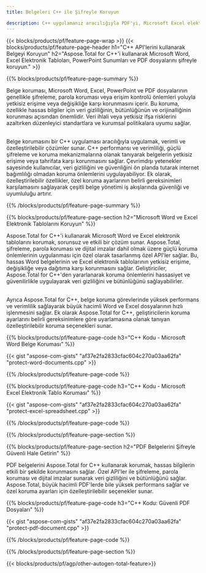 ```yaml
---
title: Belgeleri C++ ile Şifreyle Koruyun 

description: C++ uygulamanız aracılığıyla PDF'yi, Microsoft Excel elektronik tablolarını, PowerPoint Sunumlarını ve Word belgelerini şifrelerle kilitleyin. Parola korumasını kolaylıkla uygulayın.
---
```


{{< blocks/products/pf/feature-page-wrap >}}
{{< blocks/products/pf/feature-page-header h1="C++ API'lerini kullanarak Belgeyi Koruyun" h2="Aspose.Total for C++'i kullanarak Microsoft Word, Excel Elektronik Tabloları, PowerPoint Sunumları ve PDF dosyalarını şifreyle koruyun." >}}

{{% blocks/products/pf/feature-page-summary %}}

Belge koruması, Microsoft Word, Excel, PowerPoint ve PDF dosyalarının genellikle şifreleme, parola koruması veya erişim kontrolü önlemleri yoluyla yetkisiz erişime veya değişikliğe karşı korunmasını içerir. Bu koruma, özellikle hassas bilgiler için veri gizliliğinin, bütünlüğünün ve orijinalliğinin korunması açısından önemlidir. Veri ihlali veya yetkisiz ifşa risklerini azaltırken düzenleyici standartlara ve kurumsal politikalara uyumu sağlar. <br /><br />

Belge korumasını bir C++ uygulaması aracılığıyla uygulamak, verimli ve özelleştirilebilir çözümler sunar. C++ performansı ve verimliliği, güçlü şifreleme ve koruma mekanizmalarına olanak tanıyarak belgelerin yetkisiz erişime veya tahrifata karşı korunmasını sağlar. Çevrimdışı yetenekler sayesinde kullanıcılar, veri gizliliğini ve güvenliğini ön planda tutarak internet bağımlılığı olmadan koruma önlemlerini uygulayabiliyor. Ek olarak, özelleştirilebilir özellikler, özel koruma ayarlarının belirli gereksinimleri karşılamasını sağlayarak çeşitli belge yönetimi iş akışlarında güvenliği ve uyumluluğu artırır.

{{% /blocks/products/pf/feature-page-summary  %}}

{{% blocks/products/pf/feature-page-section  h2="Microsoft Word ve Excel Elektronik Tablolarını Koruyun" %}}

Aspose.Total for C++'i kullanarak Microsoft Word ve Excel elektronik tablolarını korumak, sorunsuz ve etkili bir çözüm sunar. Aspose.Total, şifreleme, parola koruması ve dijital imzalar dahil olmak üzere güçlü koruma önlemlerinin uygulanması için özel olarak tasarlanmış özel API'ler sağlar. Bu, hassas Word belgelerinin ve Excel elektronik tablolarının yetkisiz erişime, değişikliğe veya dağıtıma karşı korunmasını sağlar. Geliştiriciler, Aspose.Total for C++'den yararlanarak koruma önlemlerini hassasiyet ve güvenilirlikle uygulayarak veri gizliliğini ve bütünlüğünü sağlayabilirler.<br /><br />

Ayrıca Aspose.Total for C++, belge koruma görevlerinde yüksek performans ve verimlilik sağlayarak büyük hacimli Word ve Excel dosyalarının hızlı işlenmesini sağlar. Ek olarak Aspose.Total for C++, geliştiricilerin koruma ayarlarını belirli gereksinimlere göre uyarlamasına olanak tanıyan özelleştirilebilir koruma seçenekleri sunar.

{{% blocks/products/pf/feature-page-code h3="C++ Kodu - Microsoft Word Belge Koruması" %}}

{{< gist "aspose-com-gists" "af37e2fa2833cfac604c270a03aa62fa" "protect-word-documents.cpp" >}}

{{% /blocks/products/pf/feature-page-code  %}}

{{% blocks/products/pf/feature-page-code h3="C++ Kodu - Microsoft Excel Elektronik Tablo Koruması" %}}

{{< gist "aspose-com-gists" "af37e2fa2833cfac604c270a03aa62fa" "protect-excel-spreadsheet.cpp" >}}

{{% /blocks/products/pf/feature-page-code  %}}

{{% /blocks/products/pf/feature-page-section %}}

{{% blocks/products/pf/feature-page-section  h2="PDF Belgelerini Şifreyle Güvenli Hale Getirin" %}}

PDF belgelerini Aspose.Total for C++ kullanarak korumak, hassas bilgilerin etkili bir şekilde korunmasını sağlar. Özel API'ler ile şifreleme, parola koruması ve dijital imzalar sunarak veri gizliliğini ve bütünlüğünü sağlar. Aspose.Total, büyük hacimli PDF'lerde bile yüksek performans sağlar ve özel koruma ayarları için özelleştirilebilir seçenekler sunar. 

{{% blocks/products/pf/feature-page-code h3="C++ Kodu: Güvenli PDF Dosyaları" %}}

{{< gist "aspose-com-gists" "af37e2fa2833cfac604c270a03aa62fa" "protect-pdf-document.cpp" >}}

{{% /blocks/products/pf/feature-page-code  %}}

{{% /blocks/products/pf/feature-page-section %}}

{{< blocks/products/pf/agp/other-autogen-total-feature>}}